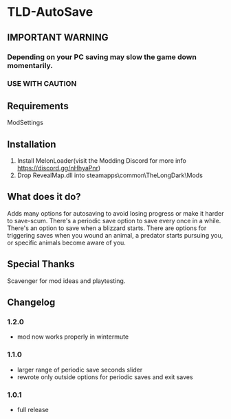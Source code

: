 # TLD-AutoSave

## IMPORTANT WARNING
### Depending on your PC saving may slow the game down momentarily.
### USE WITH CAUTION

## Requirements
ModSettings

## Installation
1. Install MelonLoader(visit the Modding Discord for more info https://discord.gg/nHhyaPnr)
2. Drop RevealMap.dll into steamapps\common\TheLongDark\Mods

## What does it do?
Adds many options for autosaving to avoid losing progress or make it harder to save-scum.
There's a periodic save option to save every once in a while.
There's an option to save when a blizzard starts.
There are options for triggering saves when you wound an animal, a predator starts pursuing you, or specific animals become aware of you.

## Special Thanks
Scavenger for mod ideas and playtesting.

## Changelog

### 1.2.0
 - mod now works properly in wintermute

### 1.1.0
 - larger range of periodic save seconds slider
 - rewrote only outside options for periodic saves and exit saves
### 1.0.1
 - full release
